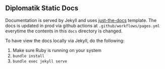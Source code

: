## Diplomatik Static Docs

Documentation is served by Jekyll and uses [just-the-docs](https://github.com/just-the-docs/just-the-docs) template. 
The docs is updated in prod via github actions at `.github/workflows/pages.yml` everytime the contents in this `docs` 
directory is changed. 

To have view the docs locally via Jekyll, do the following:

1. Make sure Ruby is running on your system
2. `bundle install`
3. `bundle exec jekyll serve`